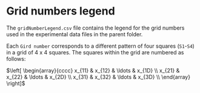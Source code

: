 # Grid numbers legend

The `gridNumberLegend.csv` file contains the legend for the grid numbers used in the experimental data files in the parent folder.

Each `Gird number` corresponds to a different pattern of four squares (`S1`-`S4`) in a grid of 4 x 4 squares.  The squares within the grid are numbered as follows:

$\left[ \begin{array}{cccc}
x_{11} & x_{12} & \ldots & x_{1D} \\
x_{21} & x_{22} & \ldots & x_{2D} \\
x_{31} & x_{32} & \ldots & x_{3D} \\ \end{array} \right]$
